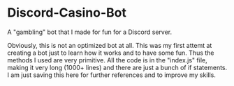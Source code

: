 # Discord-Casino-Bot
A "gambling" bot that I made for fun for a Discord server. 

Obviously, this is not an optimized bot at all. This was my first attemt at creating a bot just to learn how it works and to have some fun. Thus the methods I used are very primitive. All the code is in the "index.js" file, making it very long (1000+ lines) and there are just a bunch of if statements. I am just saving this here for further references and to improve my skills.
